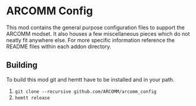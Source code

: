 # ARCOMM Config

This mod contains the general purpose configuration files to support the ARCOMM modset. It also houses a few miscellaneous pieces which do not neatly fit anywhere else. For more specific information reference the README files within each addon directory.

## Building

To build this mod git and hemtt have to be installed and in your path.

1. `git clone --recursive github.com/ARCOMM/arcomm_config`
2. `hemtt release`
